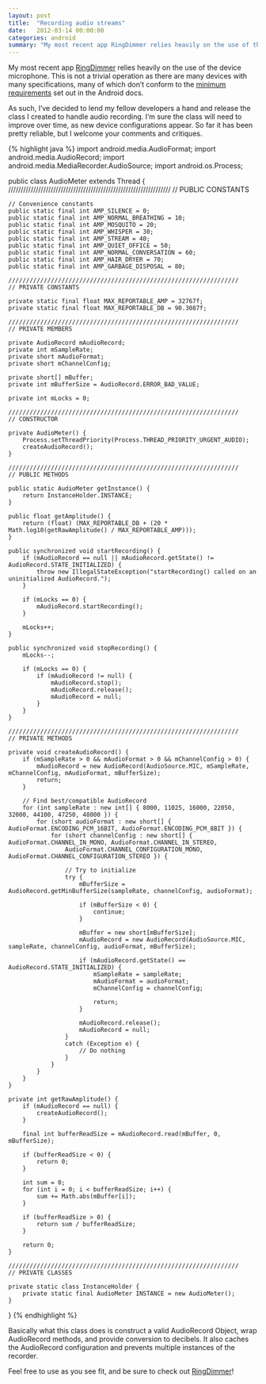 ```yaml
---
layout: post
title:  "Recording audio streams"
date:   2012-03-14 00:00:00
categories: android
summary: "My most recent app RingDimmer relies heavily on the use of the device microphone. This is not a trivial operation as there are many devices with many specifications, many of which don’t conform to the minimum requirements set out in the Android docs."
---
```

My most recent app [RingDimmer](http://www.ringdimmer.com/) relies heavily on the use of the device microphone. This is not a trivial operation as there are many devices with many specifications, many of which don’t conform to the [minimum requirements](https://developer.android.com/reference/android/media/AudioRecord.html) set out in the Android docs.

As such, I’ve decided to lend my fellow developers a hand and release the class I created to handle audio recording. I’m sure the class will need to improve over time, as new device configurations appear. So far it has been pretty reliable, but I welcome your comments and critiques.

{% highlight java %}
import android.media.AudioFormat;
import android.media.AudioRecord;
import android.media.MediaRecorder.AudioSource;
import android.os.Process;

public class AudioMeter extends Thread {
	/////////////////////////////////////////////////////////////////
	// PUBLIC CONSTANTS

	// Convenience constants
	public static final int AMP_SILENCE = 0;
	public static final int AMP_NORMAL_BREATHING = 10;
	public static final int AMP_MOSQUITO = 20;
	public static final int AMP_WHISPER = 30;
	public static final int AMP_STREAM = 40;
	public static final int AMP_QUIET_OFFICE = 50;
	public static final int AMP_NORMAL_CONVERSATION = 60;
	public static final int AMP_HAIR_DRYER = 70;
	public static final int AMP_GARBAGE_DISPOSAL = 80;

	/////////////////////////////////////////////////////////////////
	// PRIVATE CONSTANTS

	private static final float MAX_REPORTABLE_AMP = 32767f;
	private static final float MAX_REPORTABLE_DB = 90.3087f;

	/////////////////////////////////////////////////////////////////
	// PRIVATE MEMBERS

	private AudioRecord mAudioRecord;
	private int mSampleRate;
	private short mAudioFormat;
	private short mChannelConfig;

	private short[] mBuffer;
	private int mBufferSize = AudioRecord.ERROR_BAD_VALUE;

	private int mLocks = 0;

	/////////////////////////////////////////////////////////////////
	// CONSTRUCTOR

	private AudioMeter() {
		Process.setThreadPriority(Process.THREAD_PRIORITY_URGENT_AUDIO);
		createAudioRecord();
	}

	/////////////////////////////////////////////////////////////////
	// PUBLIC METHODS

	public static AudioMeter getInstance() {
		return InstanceHolder.INSTANCE;
	}

	public float getAmplitude() {
		return (float) (MAX_REPORTABLE_DB + (20 * Math.log10(getRawAmplitude() / MAX_REPORTABLE_AMP)));
	}

	public synchronized void startRecording() {
		if (mAudioRecord == null || mAudioRecord.getState() != AudioRecord.STATE_INITIALIZED) {
			throw new IllegalStateException("startRecording() called on an uninitialized AudioRecord.");
		}

		if (mLocks == 0) {
			mAudioRecord.startRecording();
		}

		mLocks++;
	}

	public synchronized void stopRecording() {
		mLocks--;

		if (mLocks == 0) {
			if (mAudioRecord != null) {
				mAudioRecord.stop();
				mAudioRecord.release();
				mAudioRecord = null;
			}
		}
	}

	/////////////////////////////////////////////////////////////////
	// PRIVATE METHODS

	private void createAudioRecord() {
		if (mSampleRate > 0 && mAudioFormat > 0 && mChannelConfig > 0) {
			mAudioRecord = new AudioRecord(AudioSource.MIC, mSampleRate, mChannelConfig, mAudioFormat, mBufferSize);
			return;
		}

		// Find best/compatible AudioRecord
		for (int sampleRate : new int[] { 8000, 11025, 16000, 22050, 32000, 44100, 47250, 48000 }) {
			for (short audioFormat : new short[] { AudioFormat.ENCODING_PCM_16BIT, AudioFormat.ENCODING_PCM_8BIT }) {
				for (short channelConfig : new short[] { AudioFormat.CHANNEL_IN_MONO, AudioFormat.CHANNEL_IN_STEREO,
					AudioFormat.CHANNEL_CONFIGURATION_MONO, AudioFormat.CHANNEL_CONFIGURATION_STEREO }) {

					// Try to initialize
					try {
						mBufferSize = AudioRecord.getMinBufferSize(sampleRate, channelConfig, audioFormat);

						if (mBufferSize < 0) {
							continue;
						}

						mBuffer = new short[mBufferSize];
						mAudioRecord = new AudioRecord(AudioSource.MIC, sampleRate, channelConfig, audioFormat,	mBufferSize);

						if (mAudioRecord.getState() == AudioRecord.STATE_INITIALIZED) {
							mSampleRate = sampleRate;
							mAudioFormat = audioFormat;
							mChannelConfig = channelConfig;

							return;
						}

						mAudioRecord.release();
						mAudioRecord = null;
					}
					catch (Exception e) {
						// Do nothing
					}
				}
			}
		}
	}

	private int getRawAmplitude() {
		if (mAudioRecord == null) {
			createAudioRecord();
		}

		final int bufferReadSize = mAudioRecord.read(mBuffer, 0, mBufferSize);

		if (bufferReadSize < 0) {
			return 0;
		}

		int sum = 0;
		for (int i = 0; i < bufferReadSize; i++) {
			sum += Math.abs(mBuffer[i]);
		}

		if (bufferReadSize > 0) {
			return sum / bufferReadSize;
		}

		return 0;
	}

	/////////////////////////////////////////////////////////////////
	// PRIVATE CLASSES

	private static class InstanceHolder {
		private static final AudioMeter INSTANCE = new AudioMeter();
	}
}
{% endhighlight %}

Basically what this class does is construct a valid AudioRecord Object, wrap AudioRecord methods, and provide conversion to decibels. It also caches the AudioRecord configuration and prevents multiple instances of the recorder.

Feel free to use as you see fit, and be sure to check out [RingDimmer](http://www.ringdimmer.com/)!
